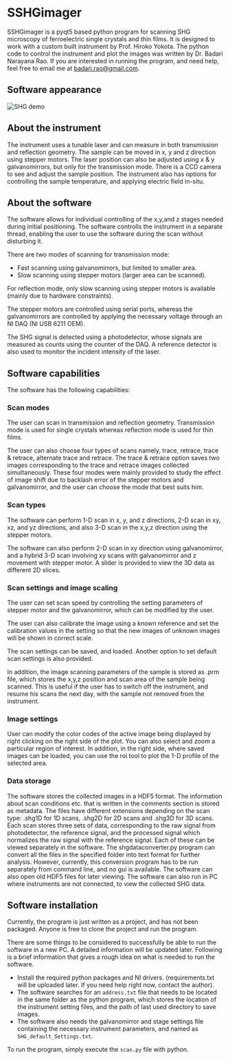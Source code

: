 # SSHGimager

SSHGimager is a pyqt5 based python program for scanning SHG microscopy of ferroelectric single crystals and thin films. It is designed to work with a custom built instrument by Prof. Hiroko Yokota. The python code to control the instrument and plot the images was written by Dr. Badari Narayana Rao.
If you are interested in running the program, and need help, feel free to email me at badari.rao@gmail.com.

## Software appearance
![SHG demo](https://user-images.githubusercontent.com/47620203/234454770-8aed39e0-49dd-44ce-891b-bc1049558ce2.jpg)

## About the instrument

The instrument uses a tunable laser and can measure in both transmission and reflection geometry. The sample can be moved in x, y and z direction using stepper motors. The laser position can also be adjusted using x & y galvanomirrors, but only for the transmission mode. There is a CCD camera to see and adjust the sample position. The instrument also has options for controlling the sample temperature, and applying electric field in-situ.

## About the software

The software allows for individual controlling of the x,y,and z stages needed during initial positioning. 
The software controlls the instrument in a separate thread, enabling the user to use the software during the scan without disturbing it.

There are two modes of scanning for transmission mode: 

- Fast scanning using galvanomirrors, but limited to smaller area.
- Slow scanning using stepper motors (larger area can be scanned).

For reflection mode, only slow scanning using stepper motors is available (mainly due to hardware constraints).

The stepper motors are controlled using serial ports, whereas the galvanomirrors are controlled by applying the necessary voltage through an NI DAQ (NI USB 6211 OEM).

The SHG signal is detected using a photodetector, whose signals are measured as counts using the counter of the DAQ. A reference detector is also used to monitor the incident intensity of the laser.

## Software capabilities

The software has the following capabilities:

### Scan modes

The user can scan in transmission and reflection geometry. Transmission mode is used for single crystals whereas reflection mode is used for thin films.

The user can also choose four types of scans namely, trace, retrace, trace & retrace, alternate trace and retrace. The trace & retrace option saves two images corresponding to the trace and retrace images collected simultaneously. These four modes were mainly provided to study the effect of image shift due to backlash error of the stepper motors and galvanomirror, and the user can choose the mode that best suits him.

### Scan types

The software can perform 1-D scan in x, y, and z directions, 2-D scan in xy, xz, and yz directions, and also 3-D scan in the x,y,z direction using the stepper motors.

The software can also perform 2-D scan in xy direction using galvanomirror, and a hybrid 3-D scan involving xy scans with galvanomirror and z movement with stepper motor. A slider is provided to view the 3D data as different 2D slices.

### Scan settings and image scaling

The user can set scan speed by controlling the setting parameters of stepper motor and the galvanomirror, which can be modified by the user.

The user can also calibrate the image using a known reference and set the calibration values in the setting so that the new images of unknown images will be shown in correct scale.

The scan settings can be saved, and loaded. Another option to set default scan settings is also provided.

In addition, the image scanning parameters of the sample is stored as .prm file, which stores the x,y,z position and scan area of the sample being scanned. This is useful if the user has to switch off the instrument, and resume his scans the next day, with the sample not removed from the instrument.

### Image settings

User can modify the color codes of the active image being displayed by right clicking on the right side of the plot. You can also select and zoom a particular region of interest. In addition, in the right side, where saved images can be loaded, you can use the roi tool to plot the 1-D profile of the selected area.

### Data storage

The software stores the collected images in a HDF5 format. The information about scan conditions etc. that is written in the comments section is stored as metadata. The files have different extensions depending on the scan type: .shg1D for 1D scans, .shg2D for 2D scans and .shg3D for 3D scans. Each scan stores three sets of data, corresponding to the raw signal from photodetector, the reference signal, and the processed signal which normalizes the raw signal with the reference signal. Each of these can be viewed separately in the software. The shgdataconverter.py program can convert all the files in the specified folder into text format for further analysis. However, currently, this conversion program has to be run separately from command line, and no gui is available. The software can also open old HDF5 files for later viewing. The software can also run in PC where instruments are not connected, to view the collected SHG data.

## Software installation

Currently, the program is just written as a project, and has not been packaged. Anyone is free to clone the project and run the program.

There are some things to be considered to successfully be able to run the software in a new PC. A detailed information will be updated later.
Following is a brief information that gives a rough idea on what is needed to run the software.

- Install the required python packages and NI drivers. (requirements.txt will be uploaded later. If you need help right now, contact the author).
- The software searches for an `address.txt` file that needs to be located in the same folder as the python program, which stores the location of the instrument setting files, and the path of last used directory to save images.
- The software also needs the galvanomirror and stage settings file containing the necessary instrument parameters, and named as `SHG_default_Settings.txt`.

To run the program, simply execute the `scan.py` file with python.

